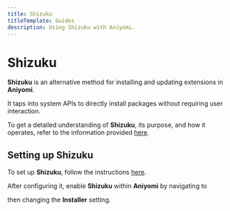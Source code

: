 ```yaml
---
title: Shizuku
titleTemplate: Guides
description: Using Shizuku with Aniyomi.
---
```


# Shizuku
**Shizuku** is an alternative method for installing and updating extensions in **Aniyomi**.

It taps into system APIs to directly install packages without requiring user interaction.

To get a detailed understanding of **Shizuku**, its purpose, and how it operates, refer to the information provided [here](https://shizuku.rikka.app/introduction/).

## Setting up Shizuku
To set up **Shizuku**, follow the instructions [here](https://shizuku.rikka.app/guide/setup/).

After configuring it, enable **Shizuku** within **Aniyomi** by navigating to <nav to="advanced"> then changing the **Installer** setting.
